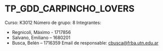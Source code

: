 # TP_GDD_CARPINCHO_LOVERS
Curso: K3012
Número de grupo: 8
Integrantes:
- Regnicoli, Máximo - 1717856
- Salvano, Emiliano – 1680201
- Busca, Belén – 1716359
Email de responsable: cbusca@frba.utn.edu.ar